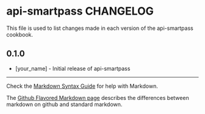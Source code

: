 api-smartpass CHANGELOG
=======================

This file is used to list changes made in each version of the api-smartpass cookbook.

0.1.0
-----
- [your_name] - Initial release of api-smartpass

- - -
Check the [Markdown Syntax Guide](http://daringfireball.net/projects/markdown/syntax) for help with Markdown.

The [Github Flavored Markdown page](http://github.github.com/github-flavored-markdown/) describes the differences between markdown on github and standard markdown.
